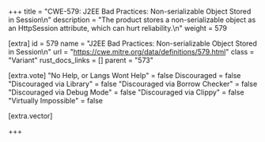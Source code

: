 +++
title = "CWE-579: J2EE Bad Practices: Non-serializable Object Stored in Session\n"
description = "The product stores a non-serializable object as an HttpSession attribute, which can hurt reliability.\n"
weight = 579

[extra]
id = 579
name = "J2EE Bad Practices: Non-serializable Object Stored in Session\n"
url = "https://cwe.mitre.org/data/definitions/579.html"
class = "Variant"
rust_docs_links = []
parent = "573"

[extra.vote]
"No Help, or Langs Wont Help" = false
Discouraged = false
"Discouraged via Library" = false
"Discouraged via Borrow Checker" = false
"Discouraged via Debug Mode" = false
"Discouraged via Clippy" = false
"Virtually Impossible" = false

[extra.vector]

+++